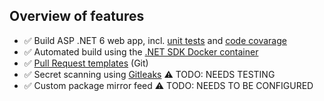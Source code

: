 ## Overview of features

- :white_check_mark: Build ASP .NET 6 web app, incl. [unit tests][unit-tests] and [code covarage][cc]
- :white_check_mark: Automated build using the [.NET SDK Docker container][container]
- :white_check_mark: [Pull Request templates][pr-template] (Git)
- :white_check_mark: Secret scanning using [Gitleaks][gitleaks] :warning: TODO: NEEDS TESTING
- :white_check_mark: Custom package mirror feed :warning: TODO: NEEDS TO BE CONFIGURED

[unit-tests]:   https://andrewlock.net/exploring-dotnet-6-part-6-supporting-integration-tests-with-webapplicationfactory-in-dotnet-6/
[cc]:           Code-Coverage.md
[container]:    https://github.com/dotnet/dotnet-docker/blob/main/samples/build-in-sdk-container.md
[gitleaks]:     https://github.com/zricethezav/gitleaks
[pr-template]:  ../.azuredevops/pull_request_template.md